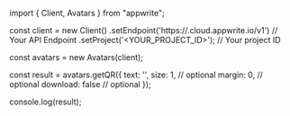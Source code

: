 import { Client, Avatars } from "appwrite";

const client = new Client()
    .setEndpoint('https://<REGION>.cloud.appwrite.io/v1') // Your API Endpoint
    .setProject('<YOUR_PROJECT_ID>'); // Your project ID

const avatars = new Avatars(client);

const result = avatars.getQR({
    text: '<TEXT>',
    size: 1, // optional
    margin: 0, // optional
    download: false // optional
});

console.log(result);
